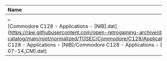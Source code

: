 |Name|Size|
|:---|---:|
|[..](../index.html)|DIR|
|[Commodore C128 - Applications - [NIB].dat](https://raw.githubusercontent.com/open-retrogaming-archive/dat-catalog/main/root/normalized/TOSEC/Commodore/C128/Applications/[NIB]/Commodore C128 - Applications - [NIB]/Commodore C128 - Applications - [NIB] (TOSEC-v2021-07-14_CM).dat)|16069|
